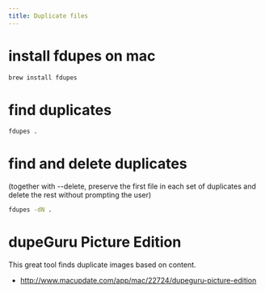 ```yaml
---
title: Duplicate files
---
```


# install fdupes on mac
```bash
brew install fdupes
```

# find duplicates
```bash
fdupes .
```

# find and delete duplicates
(together with --delete, preserve the first file in each set of duplicates and delete the rest without prompting the user)
```bash
fdupes -dN .
```

# dupeGuru Picture Edition 
This great tool finds duplicate images based on content.
* http://www.macupdate.com/app/mac/22724/dupeguru-picture-edition
